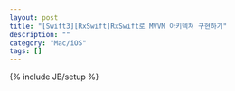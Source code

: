```yaml
---
layout: post
title: "[Swift3][RxSwift]RxSwift로 MVVM 아키텍쳐 구현하기"
description: ""
category: "Mac/iOS"
tags: []
---
```

{% include JB/setup %}

